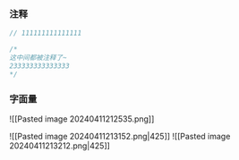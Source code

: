 ### 注释

```java
// 111111111111111

/*
这中间都被注释了~
233333333333333
*/
```

### 字面量

![[Pasted image 20240411212535.png]]

![[Pasted image 20240411213152.png|425]]
![[Pasted image 20240411213212.png|425]]

